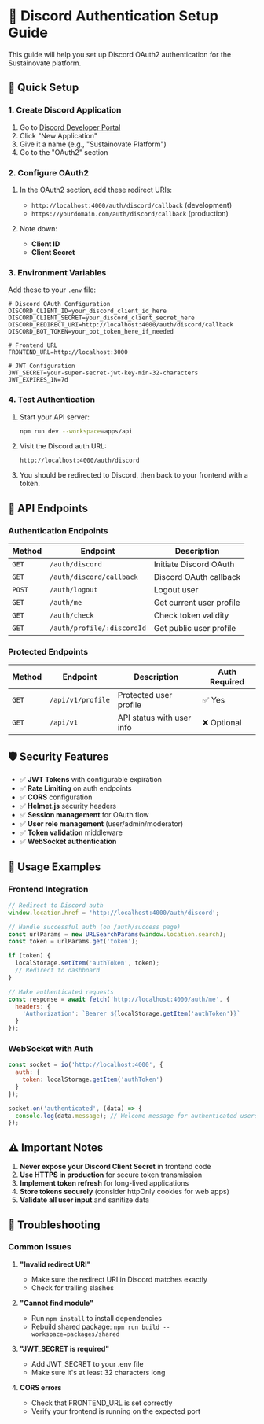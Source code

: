 # 🔐 Discord Authentication Setup Guide

This guide will help you set up Discord OAuth2 authentication for the Sustainovate platform.

## 🚀 Quick Setup

### 1. Create Discord Application

1. Go to [Discord Developer Portal](https://discord.com/developers/applications)
2. Click "New Application"
3. Give it a name (e.g., "Sustainovate Platform")
4. Go to the "OAuth2" section

### 2. Configure OAuth2

1. In the OAuth2 section, add these redirect URIs:
   - `http://localhost:4000/auth/discord/callback` (development)
   - `https://yourdomain.com/auth/discord/callback` (production)

2. Note down:
   - **Client ID**
   - **Client Secret**

### 3. Environment Variables

Add these to your `.env` file:

```env
# Discord OAuth Configuration
DISCORD_CLIENT_ID=your_discord_client_id_here
DISCORD_CLIENT_SECRET=your_discord_client_secret_here
DISCORD_REDIRECT_URI=http://localhost:4000/auth/discord/callback
DISCORD_BOT_TOKEN=your_bot_token_here_if_needed

# Frontend URL
FRONTEND_URL=http://localhost:3000

# JWT Configuration
JWT_SECRET=your-super-secret-jwt-key-min-32-characters
JWT_EXPIRES_IN=7d
```

### 4. Test Authentication

1. Start your API server:
   ```bash
   npm run dev --workspace=apps/api
   ```

2. Visit the Discord auth URL:
   ```
   http://localhost:4000/auth/discord
   ```

3. You should be redirected to Discord, then back to your frontend with a token.

## 🔧 API Endpoints

### Authentication Endpoints

| Method | Endpoint | Description |
|--------|----------|-------------|
| `GET` | `/auth/discord` | Initiate Discord OAuth |
| `GET` | `/auth/discord/callback` | Discord OAuth callback |
| `POST` | `/auth/logout` | Logout user |
| `GET` | `/auth/me` | Get current user profile |
| `GET` | `/auth/check` | Check token validity |
| `GET` | `/auth/profile/:discordId` | Get public user profile |

### Protected Endpoints

| Method | Endpoint | Description | Auth Required |
|--------|----------|-------------|---------------|
| `GET` | `/api/v1/profile` | Protected user profile | ✅ Yes |
| `GET` | `/api/v1` | API status with user info | ❌ Optional |

## 🛡️ Security Features

- ✅ **JWT Tokens** with configurable expiration
- ✅ **Rate Limiting** on auth endpoints
- ✅ **CORS** configuration
- ✅ **Helmet.js** security headers
- ✅ **Session management** for OAuth flow
- ✅ **User role management** (user/admin/moderator)
- ✅ **Token validation** middleware
- ✅ **WebSocket authentication**

## 🎯 Usage Examples

### Frontend Integration

```javascript
// Redirect to Discord auth
window.location.href = 'http://localhost:4000/auth/discord';

// Handle successful auth (on /auth/success page)
const urlParams = new URLSearchParams(window.location.search);
const token = urlParams.get('token');

if (token) {
  localStorage.setItem('authToken', token);
  // Redirect to dashboard
}

// Make authenticated requests
const response = await fetch('http://localhost:4000/auth/me', {
  headers: {
    'Authorization': `Bearer ${localStorage.getItem('authToken')}`
  }
});
```

### WebSocket with Auth

```javascript
const socket = io('http://localhost:4000', {
  auth: {
    token: localStorage.getItem('authToken')
  }
});

socket.on('authenticated', (data) => {
  console.log(data.message); // Welcome message for authenticated users
});
```

## ⚠️ Important Notes

1. **Never expose your Discord Client Secret** in frontend code
2. **Use HTTPS in production** for secure token transmission
3. **Implement token refresh** for long-lived applications
4. **Store tokens securely** (consider httpOnly cookies for web apps)
5. **Validate all user input** and sanitize data

## 🐛 Troubleshooting

### Common Issues

1. **"Invalid redirect URI"**
   - Make sure the redirect URI in Discord matches exactly
   - Check for trailing slashes

2. **"Cannot find module"**
   - Run `npm install` to install dependencies
   - Rebuild shared package: `npm run build --workspace=packages/shared`

3. **"JWT_SECRET is required"**
   - Add JWT_SECRET to your .env file
   - Make sure it's at least 32 characters long

4. **CORS errors**
   - Check that FRONTEND_URL is set correctly
   - Verify your frontend is running on the expected port
